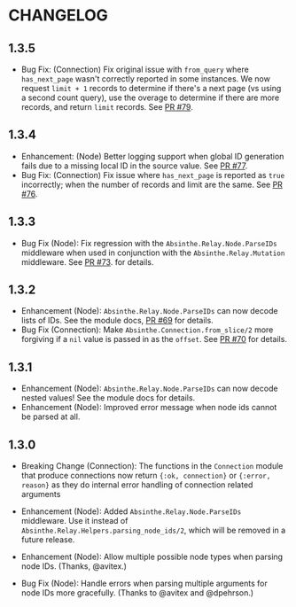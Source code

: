 # CHANGELOG

## 1.3.5

- Bug Fix: (Connection) Fix original issue with `from_query` where `has_next_page` wasn't correctly reported in some instances. We now request `limit + 1` records to determine if there's a next page (vs using a second count query), use the overage to determine if there are more records, and return `limit` records. See [PR #79](https://github.com/absinthe-graphql/absinthe_relay/pull/79).

## 1.3.4

- Enhancement: (Node) Better logging support when global ID generation fails due to
  a missing local ID in the source value. See [PR #77](https://github.com/absinthe-graphql/absinthe_relay/pull/77).
- Bug Fix: (Connection) Fix issue where `has_next_page` is reported as `true` incorrectly; when the number of records and limit are the same. See [PR #76](https://github.com/absinthe-graphql/absinthe_relay/pull/76).

## 1.3.3

- Bug Fix (Node): Fix regression with the `Absinthe.Relay.Node.ParseIDs` middleware when used in conjunction with
  the `Absinthe.Relay.Mutation` middleware. See [PR #73](https://github.com/absinthe-graphql/absinthe_relay/pull/73).
  for details.

## 1.3.2

- Enhancement (Node): `Absinthe.Relay.Node.ParseIDs` can now decode lists of IDs. See
  the module docs, [PR #69](https://github.com/absinthe-graphql/absinthe_relay/pull/69) for details.
- Bug Fix (Connection): Make `Absinthe.Connection.from_slice/2` more forgiving if a `nil`
  value is passed in as the `offset`. See [PR #70](https://github.com/absinthe-graphql/absinthe_relay/pull/70)
  for details.

## 1.3.1

- Enhancement (Node): `Absinthe.Relay.Node.ParseIDs` can now decode nested values! See
  the module docs for details.
- Enhancement (Node): Improved error message when node ids cannot be parsed at all.

## 1.3.0

- Breaking Change (Connection): The functions in the `Connection` module that produce connections
  now return `{:ok, connection}` or `{:error, reason}` as they do internal error handling
  of connection related arguments

- Enhancement (Node): Added `Absinthe.Relay.Node.ParseIDs` middleware. Use it instead of
  `Absinthe.Relay.Helpers.parsing_node_ids/2`, which will be removed in a future
  release.
- Enhancement (Node): Allow multiple possible node types when parsing node IDs.
  (Thanks, @avitex.)
- Bug Fix (Node): Handle errors when parsing multiple arguments for node IDs more
  gracefully. (Thanks to @avitex and @dpehrson.)
